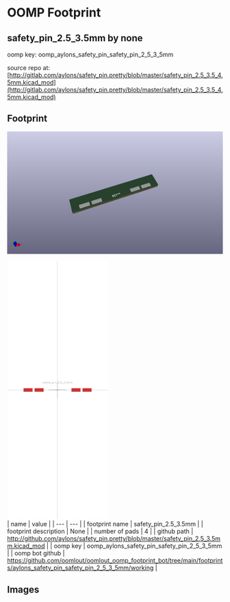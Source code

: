 # OOMP Footprint  
## safety_pin_2.5_3.5mm  by none  
  
oomp key: oomp_aylons_safety_pin_safety_pin_2_5_3_5mm  
  
source repo at: [http://gitlab.com/aylons/safety_pin.pretty/blob/master/safety_pin_2.5_3.5_4.5mm.kicad_mod](http://gitlab.com/aylons/safety_pin.pretty/blob/master/safety_pin_2.5_3.5_4.5mm.kicad_mod)  
## Footprint  
  
[![working_kicad_pcb_3d.png](working_kicad_pcb_3d_600.png)](working_kicad_pcb_3d.png)  
  
[![working.png](working_600.png)](working.png)  
| name | value | 
| --- | --- | 
| footprint name | safety_pin_2.5_3.5mm | 
| footprint description | None | 
| number of pads | 4 | 
| github path | http://github.com/aylons/safety_pin.pretty/blob/master/safety_pin_2.5_3.5mm.kicad_mod | 
| oomp key | oomp_aylons_safety_pin_safety_pin_2_5_3_5mm | 
| oomp bot github | https://github.com/oomlout/oomlout_oomp_footprint_bot/tree/main/footprints/aylons_safety_pin_safety_pin_2_5_3_5mm/working | 
## Images  
